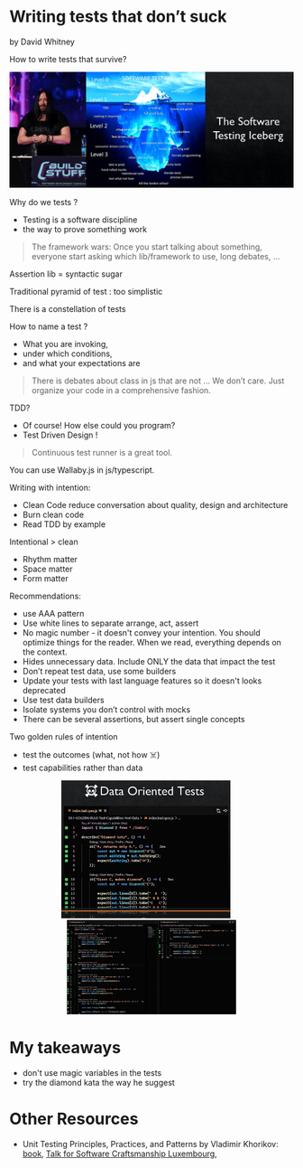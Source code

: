 # Writing tests that don’t suck

by David Whitney

How to write tests that survive?

![](files/unit-testing-iceberg.png)

Why do we tests ?
- Testing is a software discipline
- the way to prove something work

> The framework wars: Once you start talking about something, everyone start asking which lib/framework to use, long debates, …

Assertion lib = syntactic sugar

Traditional pyramid of test : too simplistic

There is a constellation of tests


How to name a test ?
- What you are invoking,
- under which conditions, 
- and what your expectations are

> There is debates about class in js that are not ... We don’t care. Just organize your code in a comprehensive fashion.


TDD?
- Of course! How else could you program?
- Test Driven Design !

> Continuous test runner is a great tool.

You can use Wallaby.js in js/typescript.

Writing with intention:
- Clean Code reduce conversation about quality, design and architecture
- Burn clean code
- Read TDD by example

Intentional > clean
- Rhythm matter
- Space matter
- Form matter

Recommendations:
- use AAA pattern
- Use white lines to separate arrange, act, assert
- No magic number - it doesn't convey your intention. You should optimize things for the reader. When we read, everything depends on the context.
- Hides unnecessary data. Include ONLY the data that impact the test
- Don’t repeat test data, use some builders
- Update your tests with last language features so it doesn't looks deprecated
- Use test data builders
- Isolate systems you don’t control with mocks
- There can be several assertions, but assert single concepts

Two golden rules of intention
- test the outcomes (what, not how ☠️)
- test capabilities rather than data


<p align="center">
    <img src="files/testing-data.png" width="300px" style="margin-right: 20px">
    <img src="files/testing-capabilities.png" width="300px">
</p>

# My takeaways

- don't use magic variables in the tests
- try the diamond kata the way he suggest

# Other Resources 

- Unit Testing Principles, Practices, and Patterns by Vladimir Khorikov: [book](https://www.amazon.com/Unit-Testing-Principles-Practices-Patterns/dp/1617296279), [Talk for Software Craftsmanship Luxembourg](https://www.youtube.com/watch?v=k_ItB5btREU), 